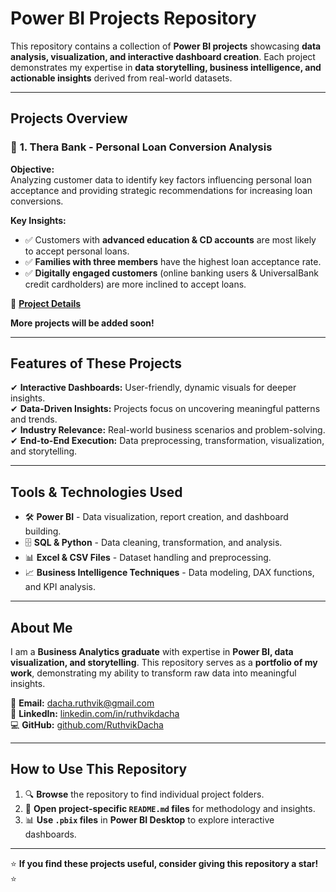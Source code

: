 # **Power BI Projects Repository**  

This repository contains a collection of **Power BI projects** showcasing **data analysis, visualization, and interactive dashboard creation**. Each project demonstrates my expertise in **data storytelling, business intelligence, and actionable insights** derived from real-world datasets.  

---

## **Projects Overview**  

### 📌 **1. Thera Bank - Personal Loan Conversion Analysis**  
**Objective:**  
Analyzing customer data to identify key factors influencing personal loan acceptance and providing strategic recommendations for increasing loan conversions.  

**Key Insights:**  
- ✅ Customers with **advanced education & CD accounts** are most likely to accept personal loans.  
- ✅ **Families with three members** have the highest loan acceptance rate.  
- ✅ **Digitally engaged customers** (online banking users & UniversalBank credit cardholders) are more inclined to accept loans.  

🔗 **[Project Details](Thera-Bank/README.md)**  

**More projects will be added soon!**  

---

## **Features of These Projects**  

✔ **Interactive Dashboards:** User-friendly, dynamic visuals for deeper insights.  
✔ **Data-Driven Insights:** Projects focus on uncovering meaningful patterns and trends.  
✔ **Industry Relevance:** Real-world business scenarios and problem-solving.  
✔ **End-to-End Execution:** Data preprocessing, transformation, visualization, and storytelling.  

---

## **Tools & Technologies Used**  

- 🛠 **Power BI** - Data visualization, report creation, and dashboard building.  
- 🗄 **SQL & Python**  - Data cleaning, transformation, and analysis.  
- 📊 **Excel & CSV Files** - Dataset handling and preprocessing.  
- 📈 **Business Intelligence Techniques** - Data modeling, DAX functions, and KPI analysis.  

---

## **About Me**  

I am a **Business Analytics graduate** with expertise in **Power BI, data visualization, and storytelling**. This repository serves as a **portfolio of my work**, demonstrating my ability to transform raw data into meaningful insights.  

📧 **Email:** [dacha.ruthvik@gmail.com](mailto:dacha.ruthvik@gmail.com)  
🔗 **LinkedIn:** [linkedin.com/in/ruthvikdacha](https://linkedin.com/in/ruthvikdacha)  
💻 **GitHub:** [github.com/RuthvikDacha](https://github.com/RuthvikDacha)  

---

## **How to Use This Repository**  

1. 🔍 **Browse** the repository to find individual project folders.  
2. 📂 **Open project-specific `README.md` files** for methodology and insights.  
3. 📊 **Use `.pbix` files** in **Power BI Desktop** to explore interactive dashboards.  

---

⭐ **If you find these projects useful, consider giving this repository a star!** ⭐  


